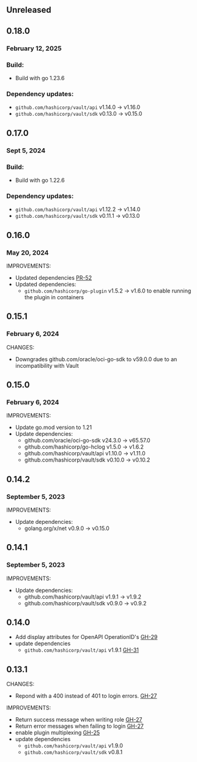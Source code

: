## Unreleased

## 0.18.0
### February 12, 2025


### Build:
* Build with go 1.23.6


### Dependency updates:
* `github.com/hashicorp/vault/api` v1.14.0 -> v1.16.0
* `github.com/hashicorp/vault/sdk` v0.13.0 -> v0.15.0

## 0.17.0
### Sept 5, 2024


### Build:
* Build with go 1.22.6


### Dependency updates:
* `github.com/hashicorp/vault/api` v1.12.2 -> v1.14.0
* `github.com/hashicorp/vault/sdk` v0.11.1 -> v0.13.0


## 0.16.0
### May 20, 2024

IMPROVEMENTS:
* Updated dependencies [PR-52](https://github.com/hashicorp/vault-plugin-auth-oci/pull/52)
* Updated dependencies:
  * `github.com/hashicorp/go-plugin` v1.5.2 -> v1.6.0 to enable running the plugin in containers

## 0.15.1
### February 6, 2024

CHANGES:
* Downgrades github.com/oracle/oci-go-sdk to v59.0.0 due to an incompatibility with Vault

## 0.15.0
### February 6, 2024

IMPROVEMENTS:
* Update go.mod version to 1.21
* Update dependencies:
  * github.com/oracle/oci-go-sdk v24.3.0 -> v65.57.0
  * github.com/hashicorp/go-hclog v1.5.0 -> v1.6.2
  * github.com/hashicorp/vault/api v1.10.0 -> v1.11.0
  * github.com/hashicorp/vault/sdk v0.10.0 -> v0.10.2

## 0.14.2
### September 5, 2023

IMPROVEMENTS:
* Update dependencies:
  * golang.org/x/net v0.9.0 -> v0.15.0

## 0.14.1
### September 5, 2023

IMPROVEMENTS:
* Update dependencies:
  * github.com/hashicorp/vault/api v1.9.1 -> v1.9.2
  * github.com/hashicorp/vault/sdk v0.9.0 -> v0.9.2

## 0.14.0

* Add display attributes for OpenAPI OperationID's [GH-29](https://github.com/hashicorp/vault-plugin-auth-oci/pull/29)
* update dependencies
  * `github.com/hashicorp/vault/api` v1.9.1 [GH-31](https://github.com/hashicorp/vault-plugin-auth-oci/pull/31)

## 0.13.1

CHANGES:
* Repond with a 400 instead of 401 to login errors. [GH-27](https://github.com/hashicorp/vault-plugin-auth-oci/pull/27)

IMPROVEMENTS:

* Return success message when writing role [GH-27](https://github.com/hashicorp/vault-plugin-auth-oci/pull/27)
* Return error messages when failing to login [GH-27](https://github.com/hashicorp/vault-plugin-auth-oci/pull/27)
* enable plugin multiplexing [GH-25](https://github.com/hashicorp/vault-plugin-auth-oci/pull/25)
* update dependencies
  * `github.com/hashicorp/vault/api` v1.9.0
  * `github.com/hashicorp/vault/sdk` v0.8.1
